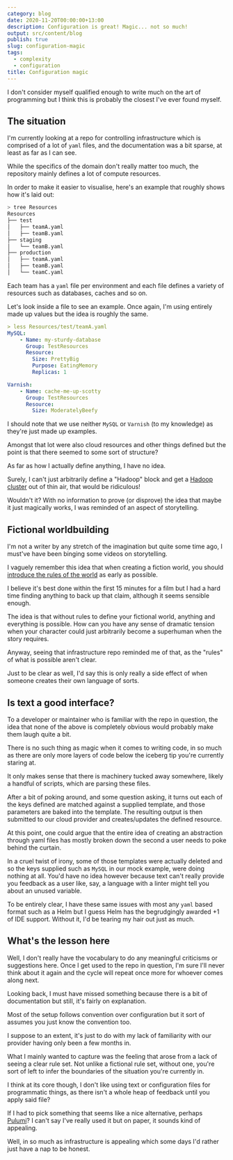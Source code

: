 ```yaml
---
category: blog
date: 2020-11-20T00:00:00+13:00
description: Configuration is great! Magic... not so much!
output: src/content/blog
publish: true
slug: configuration-magic
tags:
  - complexity
  - configuration
title: Configuration magic
---
```

I don't consider myself qualified enough to write much on the art of programming but I think this is probably the closest I've ever found myself.

## The situation

I'm currently looking at a repo for controlling infrastructure which is comprised of a lot of `yaml` files, and the documentation was a bit sparse, at least as far as I can see.

While the specifics of the domain don't really matter too much, the repository mainly defines a lot of compute resources.

In order to make it easier to visualise, here's an example that roughly shows how it's laid out:

```bash
> tree Resources
Resources
├── test
│   ├── teamA.yaml
│   ├── teamB.yaml
├── staging
│   └── teamB.yaml
├── production
│   ├── teamA.yaml
│   ├── teamB.yaml
│   └── teamC.yaml
```

Each team has a `yaml` file per environment and each file defines a variety of resources such as databases, caches and so on.

Let's look inside a file to see an example. Once again, I'm using entirely made up values but the idea is roughly the same.

```yaml
> less Resources/test/teamA.yaml
MySQL:
	- Name: my-sturdy-database
	  Group: TestResources
	  Resource:
	  	Size: PrettyBig
		Purpose: EatingMemory
		Replicas: 1

Varnish:
	- Name: cache-me-up-scotty
	  Group: TestResources
	  Resource:
	  	Size: ModeratelyBeefy
```

I should note that we use neither `MySQL` or `Varnish` (to my knowledge) as they're just made up examples.

Amongst that lot were also cloud resources and other things defined but the point is that there seemed to some sort of structure?

As far as how I actually define anything, I have no idea.

Surely, I can't just arbitrarily define a "Hadoop" block and get a [Hadoop cluster](https://www.chrisstucchio.com/blog/2013/hadoop_hatred.html) out of thin air, that would be ridiculous!

Wouldn't it? With no information to prove (or disprove) the idea that maybe it just magically works, I was reminded of an aspect of storytelling.

## Fictional worldbuilding

I'm not a writer by any stretch of the imagination but quite some time ago, I must've have been binging some videos on storytelling.

I vaguely remember this idea that when creating a fiction world, you should [introduce the rules of the world](https://kidlit.com/breaking-the-rules-in-world-building/) as early as possible.

I believe it's best done within the first 15 minutes for a film but I had a hard time finding anything to back up that claim, although it seems sensible enough.

The idea is that without rules to define your fictional world, anything and everything is possible. How can you have any sense of dramatic tension when your character could just arbitrarily become a superhuman when the story requires.

Anyway, seeing that infrastructure repo reminded me of that, as the "rules" of what is possible aren't clear.

Just to be clear as well, I'd say this is only really a side effect of when someone creates their own language of sorts.

## Is text a good interface?

To a developer or maintainer who is familiar with the repo in question, the idea that none of the above is completely obvious would probably make them laugh quite a bit.

There is no such thing as magic when it comes to writing code, in so much as there are only more layers of code below the iceberg tip you're currently staring at.

It only makes sense that there is machinery tucked away somewhere, likely a handful of scripts, which are parsing these files.

After a bit of poking around, and some question asking, it turns out each of the keys defined are matched against a supplied template, and those parameters are baked into the template. The resulting output is then submitted to our cloud provider and creates/updates the defined resource.

At this point, one could argue that the entire idea of creating an abstraction through yaml files has mostly broken down the second a user needs to poke behind the curtain.

In a cruel twist of irony, some of those templates were actually deleted and so the keys supplied such as `MySQL` in our mock example, were doing nothing at all. You'd have no idea however because text can't really provide you feedback as a user like, say, a language with a linter might tell you about an unused variable.

To be entirely clear, I have these same issues with most any `yaml` based format such as a Helm but I guess Helm has the begrudgingly awarded +1 of IDE support. Without it, I'd be tearing my hair out just as much.

## What's the lesson here

Well, I don't really have the vocabulary to do any meaningful criticisms or suggestions here. Once I get used to the repo in question, I'm sure I'll never think about it again and the cycle will repeat once more for whoever comes along next.

Looking back, I must have missed something because there is a bit of documentation but still, it's fairly on explanation.

Most of the setup follows convention over configuration but it sort of assumes you just know the convention too.

I suppose to an extent, it's just to do with my lack of familiarity with our provider having only been a few months in.

What I mainly wanted to capture was the feeling that arose from a lack of seeing a clear rule set. Not unlike a fictional rule set, without one, you're sort of left to infer the boundaries of the situation you're currently in.

I think at its core though, I don't like using text or configuration files for programmatic things, as there isn't a whole heap of feedback until you apply said file?

If I had to pick something that seems like a nice alternative, perhaps [Pulumi](https://www.pulumi.com/product/#sdk)? I can't say I've really used it but on paper, it sounds kind of appealing.

Well, in so much as infrastructure is appealing which some days I'd rather just have a nap to be honest.
